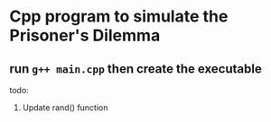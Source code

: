 
# Cpp program to simulate the Prisoner's Dilemma

## run `g++ main.cpp` then create the executable

todo:

  1. Update rand() function

